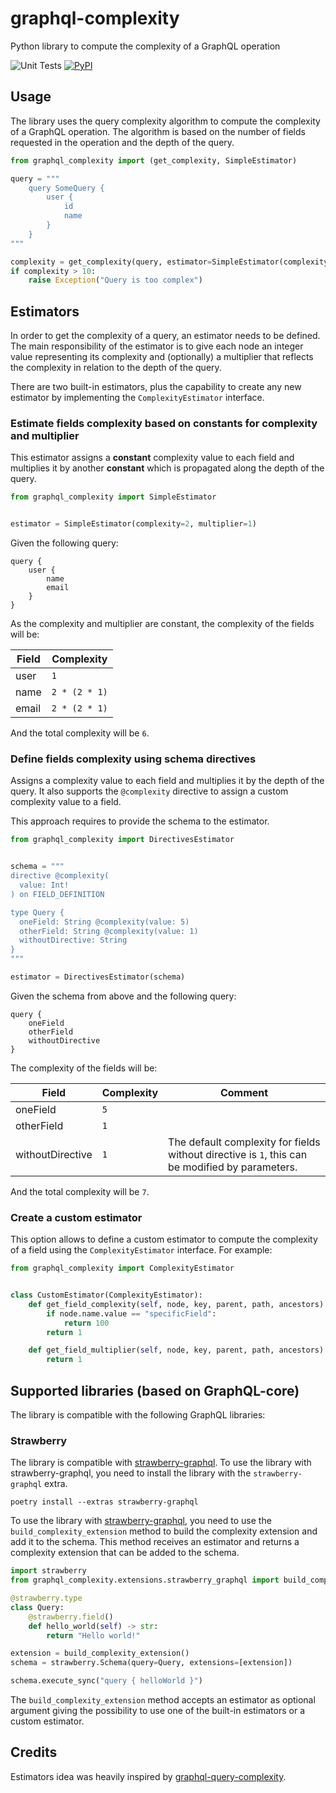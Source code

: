 # graphql-complexity
Python library to compute the complexity of a GraphQL operation

![Unit Tests](https://github.com/Checho3388/graphql-complexity/actions/workflows/python-package.yml/badge.svg)
[![PyPI](https://img.shields.io/pypi/v/graphql-complexity?label=pypi%20package)](https://pypi.org/project/graphql-complexity/)


## Usage
The library uses the query complexity algorithm to compute the complexity of a GraphQL operation. The algorithm is 
based on the number of fields requested in the operation and the depth of the query.

```python
from graphql_complexity import (get_complexity, SimpleEstimator)

query = """
    query SomeQuery {
        user {
            id
            name
        }
    }
"""

complexity = get_complexity(query, estimator=SimpleEstimator(complexity=1, multiplier=1))
if complexity > 10:
    raise Exception("Query is too complex")
```

## Estimators
In order to get the complexity of a query, an estimator needs to be defined. The main responsibility of
the estimator is to give each node an integer value representing its complexity and (optionally) a
multiplier that reflects the complexity in relation to the depth of the query.

There are two built-in estimators, plus the capability to create any new estimator by
implementing the `ComplexityEstimator` interface.

### Estimate fields complexity based on constants for complexity and multiplier

This estimator assigns a **constant** complexity value to each field and multiplies
it by another **constant** which is propagated along the depth of the query.

```python
from graphql_complexity import SimpleEstimator


estimator = SimpleEstimator(complexity=2, multiplier=1)
```

Given the following query:
```qgl
query {
    user {
        name
        email
    }
}
```
As the complexity and multiplier are constant, the complexity of the fields will be:

| Field | Complexity    |
|-------|---------------|
| user  | `1`           |
| name  | `2 * (2 * 1)` |
| email | `2 * (2 * 1)` |

And the total complexity will be `6`.

### Define fields complexity using schema directives

Assigns a complexity value to each field and multiplies it by the depth of the query. 
It also supports the `@complexity` directive to assign a custom complexity value to a field.

This approach requires to provide the schema to the estimator.

```python
from graphql_complexity import DirectivesEstimator


schema = """
directive @complexity(
  value: Int!
) on FIELD_DEFINITION

type Query {
  oneField: String @complexity(value: 5)
  otherField: String @complexity(value: 1)
  withoutDirective: String
}
"""

estimator = DirectivesEstimator(schema)
```

Given the schema from above and the following query:
```qgl
query {
    oneField
    otherField
    withoutDirective
}
```

The complexity of the fields will be:

| Field            | Complexity | Comment                                                                                           |
|------------------|------------|---------------------------------------------------------------------------------------------------|
| oneField         | `5`        |                                                                                                   |
| otherField       | `1`        |                                                                                                   |
| withoutDirective | `1`        | The default complexity for fields without directive is `1`, this can be modified by parameters.   |

And the total complexity will be `7`.

### Create a custom estimator
This option allows to define a custom estimator to compute the complexity of a field using the `ComplexityEstimator` interface. For example:

```python
from graphql_complexity import ComplexityEstimator


class CustomEstimator(ComplexityEstimator):
    def get_field_complexity(self, node, key, parent, path, ancestors) -> int:
        if node.name.value == "specificField":
            return 100
        return 1

    def get_field_multiplier(self, node, key, parent, path, ancestors) -> int:
        return 1
```


## Supported libraries (based on GraphQL-core)
The library is compatible with the following GraphQL libraries:

### Strawberry


The library is compatible with [strawberry-graphql](https://pypi.org/project/strawberry-graphql/). 
To use the library with strawberry-graphql, you need to install the library with the `strawberry-graphql` extra.
```shell
poetry install --extras strawberry-graphql
```

To use the library with [strawberry-graphql](https://pypi.org/project/strawberry-graphql/), you need to use the `build_complexity_extension` method to build
the complexity extension and add it to the schema. This method receives an estimator and returns a complexity 
extension that can be added to the schema.

```python
import strawberry
from graphql_complexity.extensions.strawberry_graphql import build_complexity_extension

@strawberry.type
class Query:
    @strawberry.field()
    def hello_world(self) -> str:
        return "Hello world!"

extension = build_complexity_extension()
schema = strawberry.Schema(query=Query, extensions=[extension])

schema.execute_sync("query { helloWorld }")
```
The `build_complexity_extension` method accepts an estimator as optional argument giving the possibility to use one
of the built-in estimators or a custom estimator.

## Credits

Estimators idea was heavily inspired by [graphql-query-complexity](https://github.com/slicknode/graphql-query-complexity).
